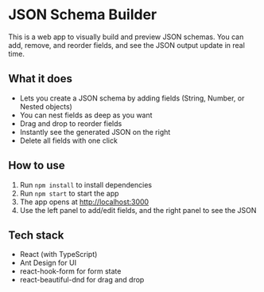 # JSON Schema Builder

This is a web app to visually build and preview JSON schemas. You can add, remove, and reorder fields, and see the JSON output update in real time.

## What it does

- Lets you create a JSON schema by adding fields (String, Number, or Nested objects)
- You can nest fields as deep as you want
- Drag and drop to reorder fields
- Instantly see the generated JSON on the right
- Delete all fields with one click

## How to use

1. Run `npm install` to install dependencies
2. Run `npm start` to start the app
3. The app opens at [http://localhost:3000](http://localhost:3000)
4. Use the left panel to add/edit fields, and the right panel to see the JSON

## Tech stack

- React (with TypeScript)
- Ant Design for UI
- react-hook-form for form state
- react-beautiful-dnd for drag and drop